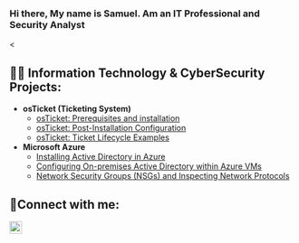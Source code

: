 ### Hi there, My name is Samuel. Am an IT Professional and Security Analyst

<<h2>👨‍💻 Information Technology & CyberSecurity Projects:</h2>

- <b>osTicket (Ticketing System)</b>
  - [osTicket: Prerequisites and installation](https://github.com/Sismahil/osticket-prereqs)
  - [osTicket: Post-Installation Configuration](https://github.com/Sismahil/post-install-config)
  - [osTicket: Ticket Lifecycle Examples](https://github.com/Sismahil/ticket-lifecycle)
- <b>Microsoft Azure</b>
  - [Installing Active Directory in Azure](https://github.com/ErnestoAPantoja/install-ad)
  - [Configuring On-premises Active Directory within Azure VMs](https://github.com/Sismahil/configure-ad)
  - [Network Security Groups (NSGs) and Inspecting Network Protocols](https://github.com/Sismahil/azure-network-protocols) 
 
<h2>🤳Connect with me:</h2>

[<img align="left" alt="Samuel | LinkedIn" width="22px" src="https://cdn.jsdelivr.net/npm/simple-icons@v3/icons/linkedin.svg" />][linkedin]

[linkedin]: https://linkedin.com/in/samuel-ismahil-26125a1b6
